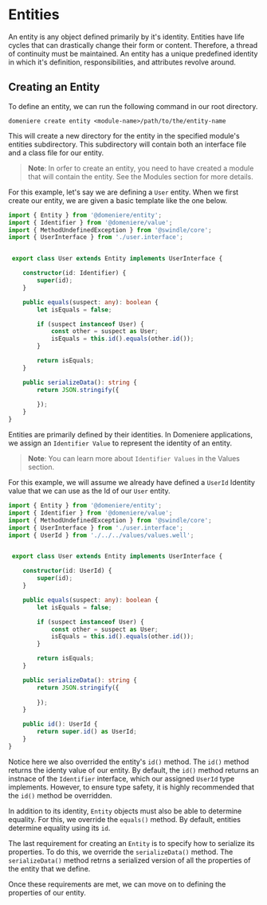 # Entities
An entity is any object defined primarily by it's identity. Entities have life cycles that can drastically change their form or content. Therefore, a thread of continuity must be maintained. An entity has a unique predefined identity in which it's definition, responsibilities, and attributes revolve around. 

## Creating an Entity
To define an entity, we can run the following command in our root directory.
```
domeniere create entity <module-name>/path/to/the/entity-name
```
This will create a new directory for the entity in the specified module's entities subdirectory. This subdirectory will contain both an interface file and a class file for our entity.

> **Note**: In orfer to create an entity, you need to have created a module that will contain the entity. See the Modules section for more details.

For this example, let's say we are defining a `User` entity. When we first create our entity, we are given a basic template like the one below.

```ts
import { Entity } from '@domeniere/entity';
import { Identifier } from '@domeniere/value';
import { MethodUndefinedException } from '@swindle/core';
import { UserInterface } from './user.interface';


 export class User extends Entity implements UserInterface {

    constructor(id: Identifier) {
        super(id);
    }

    public equals(suspect: any): boolean {
        let isEquals = false;

        if (suspect instanceof User) {
            const other = suspect as User;
            isEquals = this.id().equals(other.id());
        }

        return isEquals;
    }

    public serializeData(): string {
        return JSON.stringify({
            
        });
    }
}
```
Entities are primarily defined by their identities. In Domeniere applications, we assign an `Identifier Value` to represent the identity of an entity. 

> **Note**: You can learn more about `Identifier Values` in the Values section.

For this example, we will assume we already have defined a `UserId` Identity value that we can use as the Id of our `User` entity.

```ts
import { Entity } from '@domeniere/entity';
import { Identifier } from '@domeniere/value';
import { MethodUndefinedException } from '@swindle/core';
import { UserInterface } from './user.interface';
import { UserId } from './../../values/values.well';


 export class User extends Entity implements UserInterface {

    constructor(id: UserId) {
        super(id);
    }

    public equals(suspect: any): boolean {
        let isEquals = false;

        if (suspect instanceof User) {
            const other = suspect as User;
            isEquals = this.id().equals(other.id());
        }

        return isEquals;
    }

    public serializeData(): string {
        return JSON.stringify({
            
        });
    }

    public id(): UserId {
        return super.id() as UserId;
    }
}
```
Notice here we also overrided the entity's `id()` method. The `id()` method returns the identy value of our entity. By default, the `id()` method returns an instnace of the `Identifier` interface, which our assigned `UserId` type implements. However, to ensure type safety, it is highly recommended that the `id()` method be overridden.

In addition to its identity, `Entity` objects must also be able to determine equality. For this, we override the `equals()` method. By default, entities determine equality using its `id`.

The last requirement for creating an `Entity` is to specify how to serialize its properties. To do this, we override the `serializeData()` method. The `serializeData()` method retrns a serialized version of all the properties of the entity that we define. 

Once these requirements are met, we can move on to defining the properties of our entity.

